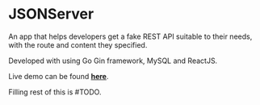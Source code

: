 # JSONServer
An app that helps developers get a fake REST API suitable to their needs, with the route and content they specified. 

Developed with using Go Gin framework, MySQL and ReactJS.

Live demo can be found **[here](https://json.cemalkilic.net)**.

Filling rest of this is #TODO.
